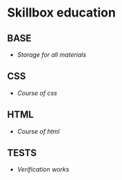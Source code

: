 # Skillbox education

## BASE

- _Storage for all materials_

## CSS

- _Course of css_

## HTML

- _Course of html_

## TESTS

- _Verification works_
